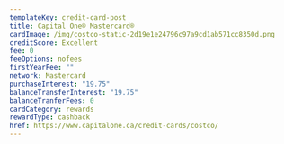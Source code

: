 ```yaml
---
templateKey: credit-card-post
title: Capital One® Mastercard®
cardImage: /img/costco-static-2d19e1e24796c97a9cd1ab571cc8350d.png
creditScore: Excellent
fee: 0
feeOptions: nofees
firstYearFee: ""
network: Mastercard
purchaseInterest: "19.75"
balanceTransferInterest: "19.75"
balanceTranferFees: 0
cardCategory: rewards
rewardType: cashback
href: https://www.capitalone.ca/credit-cards/costco/
---
```

